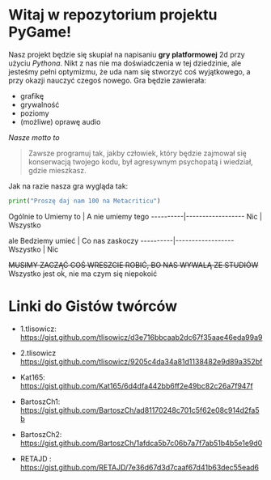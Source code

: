 # **Witaj w repozytorium projektu PyGame!**


Nasz projekt będzie się skupiał na napisaniu **gry platformowej** 2d przy użyciu *Pythona*. Nikt z nas nie ma doświadczenia w tej dziedzinie, ale jesteśmy pełni optymizmu, że uda nam się stworzyć coś wyjątkowego, a przy okazji nauczyć czegoś nowego.
Gra będzie zawierała:
* grafikę
* grywalność
* poziomy
* (możliwe) oprawę audio

_Nasze motto to_
>Zawsze programuj tak, jakby człowiek, który będzie zajmował się konserwacją twojego kodu, był agresywnym psychopatą i wiedział, gdzie mieszkasz.

Jak na razie nasza gra wygląda tak:
```Python
print("Proszę daj nam 100 na Metacriticu")
```
Ogólnie to
Umiemy to | A nie umiemy tego
----------|------------------
Nic | Wszystko

ale
Bedziemy umieć | Co nas zaskoczy
----------|------------------
Wszystko | Nic

~~MUSIMY ZACZĄĆ COŚ WRESZCIE ROBIĆ, BO NAS WYWALĄ ZE STUDIÓW~~
Wszystko jest ok, nie ma czym się niepokoić

# **Linki do Gistów twórców**
* 1.tlisowicz: https://gist.github.com/tlisowicz/d3e716bbcaab2dc67f35aae46eda99a9
* 2.tlisowicz https://gist.github.com/tlisowicz/9205c4da34a81d1138482e9d89a352bf
* Kat165: https://gist.github.com/Kat165/6d4dfa442bb6ff2e49bc82c26a7f947f
* BartoszCh1: https://gist.github.com/BartoszCh/ad81170248c701c5f62e08c914d2fa5b
* BartoszCh2: https://gist.github.com/BartoszCh/1afdca5b7c06b7a7f7ab51b4b5e1e9d0

* RETAJD : https://gist.github.com/RETAJD/7e36d67d3d7caaf67d41b63dec55ead6
